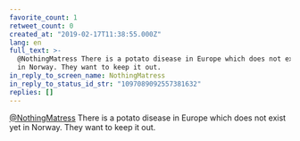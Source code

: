 ```yaml
---
favorite_count: 1
retweet_count: 0
created_at: "2019-02-17T11:38:55.000Z"
lang: en
full_text: >-
  @NothingMatress There is a potato disease in Europe which does not exist yet
  in Norway. They want to keep it out.
in_reply_to_screen_name: NothingMatress
in_reply_to_status_id_str: "1097089092557381632"
replies: []
---
```


[@NothingMatress](https://twitter.com/NothingMatress) There is a potato disease
in Europe which does not exist yet in Norway. They want to keep it out.
